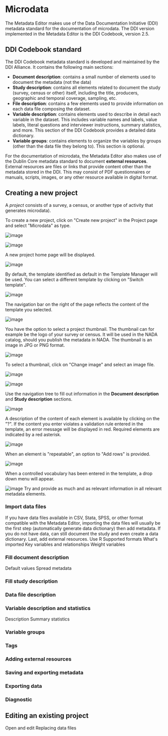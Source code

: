 # Microdata

The Metadata Editor makes use of the Data Documentation Initiative (DDI) metadata standard for the documentation of microdata. The DDI version implemented in the Metadata Editor is the DDI Codebook, version 2.5.

## DDI Codebook standard

The DDI Codebook metadata standard is developed and maintained by the DDI Alliance. It contains the following main sections:
- **Document description**: contains a small number of elements used to document the metadata (not the data) 
- **Study description**: contains all elements related to document the study (survey, census or other) itself, including the title, producers, geographic and temporal coverage, sampling, etc.
- **File description**: contains a few elements used to provide information on each data file composing the dataset.
- **Variable description**: contains elements used to describe in detail each variable in the dataset. This includes variable names and labels, value labels, literal questions and interviewer instructions, summary statistics, and more. This section of the DDI Codebook provides a detailed data dictionary.
- **Variable groups**: contains elements to organize the variables by groups (other than the data file they belong to). This section is optional.

For the documentation of microdata, the Metadata Editor also makes use of the Dublin Core metadata standard to document **external resources**. External resources are files or links that provide content other than the metadata stored in the DDI. This may consist of PDF questionnaires or manuals, scripts, images, or any other resource available in digital format.

## Creating a new project

A *project* consists of a survey, a census, or another type of activity that generates microdata). 

To create a new project, click on "Create new project" in the Project page and select "Microdata" as type.

![image](https://user-images.githubusercontent.com/35276300/214939118-1c290c3b-52c2-4f05-88ac-31952c04e668.png)

![image](https://user-images.githubusercontent.com/35276300/214939280-12042a85-4fc1-4f9e-acdf-261553b202cb.png)

A new project home page will be displayed. 

![image](https://user-images.githubusercontent.com/35276300/214939548-3cc62a96-c7f4-4c6b-a29d-cfd914c79abd.png)

By default, the template identified as default in the Template Manager will be used. You can select a different template by clicking on "Switch template".

![image](https://user-images.githubusercontent.com/35276300/214939822-f513121c-b659-45d1-bb7b-45a0243d471b.png)

The navigation bar on the right of the page reflects the content of the template you selected.

![image](https://user-images.githubusercontent.com/35276300/214939873-1a6bfb5f-da4f-4824-94cc-9677e2066f49.png)

You have the option to select a project thumbnail. The thumbnail can for example be the logo of your survey or census. It will be used in the NADA catalog, should you publish the metadata in NADA. The thumbnail is an image in JPG or PNG format. 

![image](https://user-images.githubusercontent.com/35276300/214940035-d99d65fe-7764-45b7-b498-d367d52c98c5.png)

To select a thumbnail, click on "Change image" and select an image file.

![image](https://user-images.githubusercontent.com/35276300/214941199-bb5fd48d-47dc-4638-a355-9e068da77279.png)

![image](https://user-images.githubusercontent.com/35276300/214941280-2493b610-1c2b-4c25-b8e5-37c07d1c6dde.png)

Use the navigation tree to fill out information in the **Document description** and **Study description** sections.

![image](https://user-images.githubusercontent.com/35276300/214941497-887f698d-e763-48fe-8297-0e45bf6d2f73.png)

A description of the content of each element is available by clicking on the "?". If the content you enter violates a validation rule entered in the template, an error message will be displayed in red. Required elements are indicated by a red asterisk. 

![image](https://user-images.githubusercontent.com/35276300/214941921-3e765962-8573-486c-af2c-a2168e79ebf2.png)

When an element is "repeatable", an option to "Add rows" is provided.

![image](https://user-images.githubusercontent.com/35276300/214942382-a69a9dab-2410-4493-8b1e-8d2469b14868.png)

When a controlled vocabulary has been entered in the template, a drop down menu will appear.

![image](https://user-images.githubusercontent.com/35276300/214942534-d47df5a3-93f0-4d61-b956-46bbc89f0632.png)
Try and provide as much and as relevant information in all relevant metadata elements. 

### Import data files

If you have data files available in CSV, Stata, SPSS, or other format compatible with the Metadata Editor, importing the data files will usually be the first step  (automatically generate data dictionary) then add metadata. 
If you do not have data, can still document the study and even create a data dictionary.
Last, add external resources.
Use R
Supported formats
What's imported
Key variables and relationships
Weight variables

### Fill document description 
Default values
Spread metadata

### Fill study description

### Data file description

### Variable description and statistics
Description
Summary statistics

### Variable groups

### Tags

### Adding external resources

### Saving and exporting metadata

### Exporting data

### Diagnostic


## Editing an existing project

Open and edit
Replacing data files



